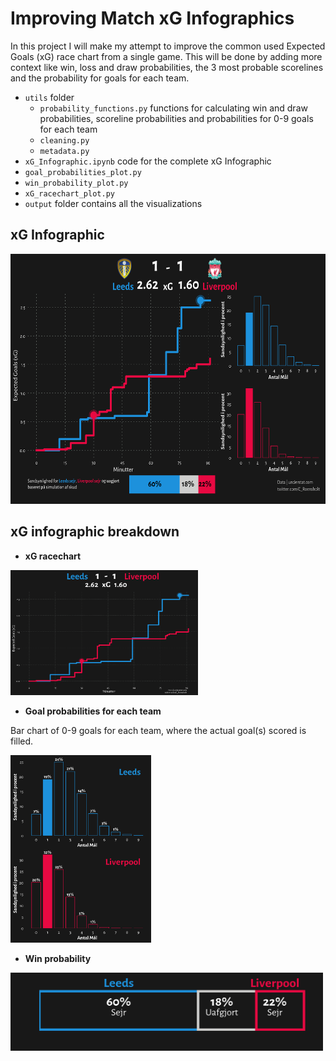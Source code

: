 # Improving Match xG Infographics

In this project I will make my attempt to improve the common used Expected Goals (xG) race chart from a single game.
This will be done by adding more context like win, loss and draw probabilities, the 3 most probable scorelines and the probability for goals for each team.

- `utils` folder
  - `probability_functions.py` functions for calculating win and draw probabilities, scoreline probabilities and probabilities for 0-9 goals for each team
  - `cleaning.py`
  - `metadata.py`
- `xG_Infographic.ipynb` code for the complete xG Infographic
- `goal_probabilities_plot.py`
- `win_probability_plot.py`
- `xG_racechart_plot.py`
- `output` folder contains all the visualizations

## xG Infographic

<img src="output/Leeds_vs_Liverpool_xG_Infographic_gw32.png" width="600" height="400" />

## xG infographic breakdown
- **xG racechart**

<img src="output/Leeds_vs_Liverpool_xG_racechart_gw32.png" width="300" height="200" />

- **Goal probabilities for each team**

Bar chart of 0-9 goals for each team, where the actual goal(s) scored is filled.

<img src="output/goal_probabilities_viz.png" width="225" height="300" />

- **Win probability**

<img src="output/win_probability_viz.png" width="500" height="125" />

